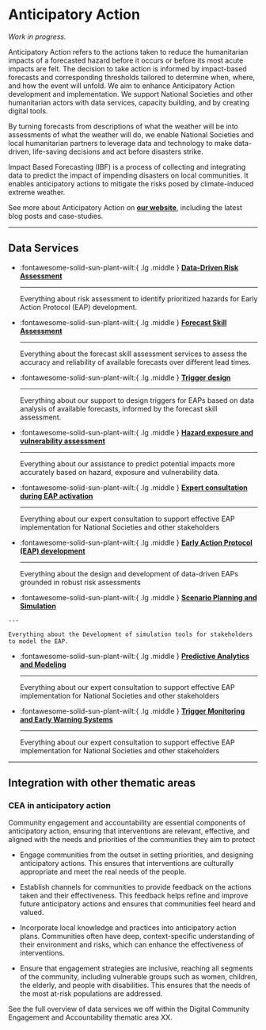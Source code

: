 # Anticipatory Action

*Work in progress.*

Anticipatory Action refers to the actions taken to reduce the humanitarian impacts of a forecasted hazard before it occurs or before its most acute impacts are felt. The decision to take action is informed by impact-based forecasts and corresponding thresholds tailored to determine when, where, and how the event will unfold. We aim to enhance Anticipatory Action development and implementation. We support National Societies and other humanitarian actors with data services, capacity building, and by creating digital tools.   

By turning forecasts from descriptions of what the weather will be into assessments of what the weather will do, we enable National Societies and local humanitarian partners to leverage data and technology to make data-driven, life-saving decisions and act before disasters strike.  

Impact Based Forecasting (IBF) is a process of collecting and integrating data to predict the impact of impending disasters on local communities. ​It enables anticipatory actions to mitigate the risks posed by climate-induced extreme weather. 

See more about Anticipatory Action on **[our website](https://510.global/anticipatory-action/)**, including the latest blog posts and case-studies. 

---
## Data Services

<!-- markdownlint-disable -->
<div class="grid cards" markdown>

-   :fontawesome-solid-sun-plant-wilt:{ .lg .middle } [__Data-Driven Risk Assessment__](risk_assessment.md)

    ---

    Everything about risk assessment to identify prioritized hazards for Early Action Protocol (EAP) development. 

-   :fontawesome-solid-sun-plant-wilt:{ .lg .middle } [__Forecast Skill Assessment__](forecast_skill_assessment.md)

    ---

    Everything about the forecast skill assessment services to assess the accuracy and reliability of available forecasts over different lead times.

-   :fontawesome-solid-sun-plant-wilt:{ .lg .middle } [__Trigger design__](trigger_design.md)

    ---

    Everything about our support to design triggers for EAPs based on data analysis of available forecasts, informed by the forecast skill assessment.

-   :fontawesome-solid-sun-plant-wilt:{ .lg .middle } [__Hazard exposure and vulnerability assessment__](trigger_design.md)

    ---

    Everything about our assistance to predict potential impacts more accurately based on hazard, exposure and vulnerability data.

-   :fontawesome-solid-sun-plant-wilt:{ .lg .middle } [__Expert consultation during EAP activation__](eap_activation.md)

    ---

    Everything about our expert consultation to support effective EAP implementation for National Societies and other stakeholders

-   :fontawesome-solid-sun-plant-wilt:{ .lg .middle } [__Early Action Protocol (EAP) development__](eap_development.md)

    ---

    Everything about the design and development of data-driven EAPs grounded in robust risk assessments

 -   :fontawesome-solid-sun-plant-wilt:{ .lg .middle } [__Scenario Planning and Simulation__](scenario_planning.md)

    ---

    Everything about the Development of simulation tools for stakeholders to model the EAP. 

-   :fontawesome-solid-sun-plant-wilt:{ .lg .middle } [__Predictive Analytics and Modeling__](predictive_analytics.md)

    ---

    Everything about our expert consultation to support effective EAP implementation for National Societies and other stakeholders

-   :fontawesome-solid-sun-plant-wilt:{ .lg .middle } [__Trigger Monitoring and Early Warning Systems__](trigger_monitoring.md)

    ---

    Everything about our expert consultation to support effective EAP implementation for National Societies and other stakeholders

    
---
## Integration with other thematic areas

### CEA in anticipatory action   

Community engagement and accountability are essential components of anticipatory action, ensuring that interventions are relevant, effective, and aligned with the needs and priorities of the communities they aim to protect  

* Engage communities from the outset in setting priorities, and designing anticipatory actions. This ensures that interventions are culturally appropriate and meet the real needs of the people.  

* Establish channels for communities to provide feedback on the actions taken and their effectiveness. This feedback helps refine and improve future anticipatory actions and ensures that communities feel heard and valued. 

* Incorporate local knowledge and practices into anticipatory action plans. Communities often have deep, context-specific understanding of their environment and risks, which can enhance the effectiveness of interventions. 

* Ensure that engagement strategies are inclusive, reaching all segments of the community, including vulnerable groups such as women, children, the elderly, and people with disabilities. This ensures that the needs of the most at-risk populations are addressed.

See the full overview of data services we off within the Digital Community Engagement and Accountability thematic area XX. 
